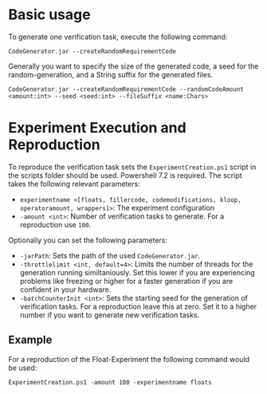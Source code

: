# Basic usage

To generate one verification task, execute the following command:
```
CodeGenerator.jar --createRandomRequirementCode
```
Generally you want to specify the size of the generated code, a seed for the random-generation, and a String suffix for the generated files.
```
CodeGenerator.jar --createRandomRequirementCode --randomCodeAmount <amount:int> --seed <seed:int> --fileSuffix <name:Chars>
```

# Experiment Execution and Reproduction

To reproduce the verification task sets the `ExperimentCreation.ps1` script in the scripts folder should be used. Powershell 7.2 is required. 
The script takes the following relevant parameters:
- `experimentname <[floats, fillercode, codemodifications, kloop, operatoramount, wrappers]>`: The experiment configuration
- `-amount <int>`: Number of verification tasks to generate. For a reproduction use `100`.

Optionally you can set the following parameters:
- `-jarPath`: Sets the path of the used `CodeGenerator.jar`.
- `-throttlelimit <int, default=4>`: Limits the number of threads for the generation running similtaniously. Set this lower if you are experiencing problems like freezing or higher for a faster generation if you are confident in your hardware.
- `-batchCounterInit <int>`: Sets the starting seed for the generation of verification tasks. For a reproduction leave this at zero. Set it to a higher number if you want to generate new verification tasks.

## Example
For a reproduction of the Float-Experiment the following command would be used:
```
ExperimentCreation.ps1 -amount 100 -experimentname floats
```
